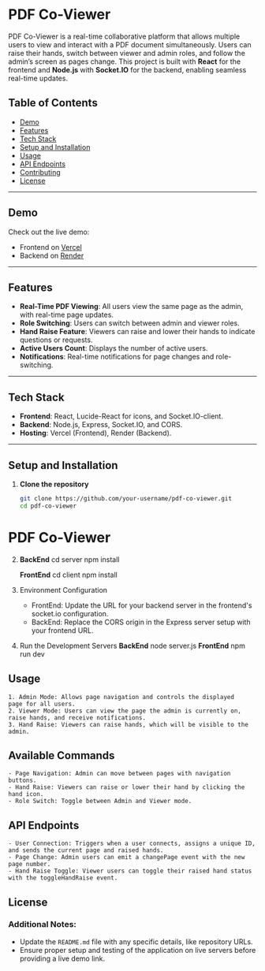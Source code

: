 # PDF Co-Viewer

PDF Co-Viewer is a real-time collaborative platform that allows multiple users to view and interact with a PDF document simultaneously. Users can raise their hands, switch between viewer and admin roles, and follow the admin’s screen as pages change. This project is built with **React** for the frontend and **Node.js** with **Socket.IO** for the backend, enabling seamless real-time updates.

## Table of Contents

- [Demo](#demo)
- [Features](#features)
- [Tech Stack](#tech-stack)
- [Setup and Installation](#setup-and-installation)
- [Usage](#usage)
- [API Endpoints](#api-endpoints)
- [Contributing](#contributing)
- [License](#license)

---

## Demo

Check out the live demo:
- Frontend on [Vercel](https://pdf-co-viewer.vercel.app)
- Backend on [Render](https://pdf-coviewer-1.onrender.com)

---

## Features

- **Real-Time PDF Viewing**: All users view the same page as the admin, with real-time page updates.
- **Role Switching**: Users can switch between admin and viewer roles.
- **Hand Raise Feature**: Viewers can raise and lower their hands to indicate questions or requests.
- **Active Users Count**: Displays the number of active users.
- **Notifications**: Real-time notifications for page changes and role-switching.

---

## Tech Stack

- **Frontend**: React, Lucide-React for icons, and Socket.IO-client.
- **Backend**: Node.js, Express, Socket.IO, and CORS.
- **Hosting**: Vercel (Frontend), Render (Backend).

---

## Setup and Installation

1. **Clone the repository**
   ```bash
   git clone https://github.com/your-username/pdf-co-viewer.git
   cd pdf-co-viewer
# PDF Co-Viewer

2. **BackEnd**
    cd server
    npm install

    **FrontEnd**
    cd client
    npm install

3. Environment Configuration
    - FrontEnd: Update the URL for your backend server in the frontend's socket.io configuration.
    - BackEnd: Replace the CORS origin in the Express server setup with your frontend URL.

4. Run the Development Servers
    **BackEnd**
    node server.js
    **FrontEnd**
    npm run dev

## Usage 
    1. Admin Mode: Allows page navigation and controls the displayed    page for all users.
    2. Viewer Mode: Users can view the page the admin is currently on, raise hands, and receive notifications.
    3. Hand Raise: Viewers can raise hands, which will be visible to the admin.
## Available Commands
    - Page Navigation: Admin can move between pages with navigation buttons.
    - Hand Raise: Viewers can raise or lower their hand by clicking the hand icon.
    - Role Switch: Toggle between Admin and Viewer mode.

## API Endpoints
    - User Connection: Triggers when a user connects, assigns a unique ID, and sends the current page and raised hands.
    - Page Change: Admin users can emit a changePage event with the new page number.
    - Hand Raise Toggle: Viewer users can toggle their raised hand status with the toggleHandRaise event.

## License

### Additional Notes:

- Update the `README.md` file with any specific details, like repository URLs.
- Ensure proper setup and testing of the application on live servers before providing a live demo link.
